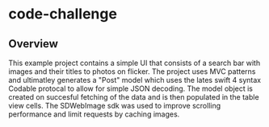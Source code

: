# code-challenge

## Overview ##

This example project contains a simple UI that consists of a search bar with images and their titles to photos on flicker. 
The project uses MVC patterns and ultimatley generates a "Post" model which uses the lates swift 4 syntax Codable protocal to allow for simple JSON decoding.  The model object is created on succesful fetching of the data and is then populated in the table view cells.  The SDWebImage sdk was used to improve scrolling performance and limit requests by caching images. 
